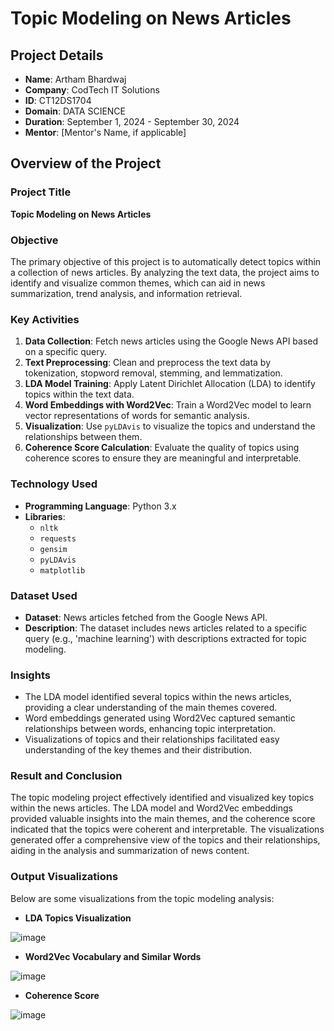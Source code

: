 # Topic Modeling on News Articles

## Project Details

- **Name**: Artham Bhardwaj
- **Company**: CodTech IT Solutions
- **ID**: CT12DS1704
- **Domain**: DATA SCIENCE
- **Duration**: September 1, 2024 - September 30, 2024
- **Mentor**: [Mentor's Name, if applicable]

## Overview of the Project

### Project Title
**Topic Modeling on News Articles**

### Objective
The primary objective of this project is to automatically detect topics within a collection of news articles. By analyzing the text data, the project aims to identify and visualize common themes, which can aid in news summarization, trend analysis, and information retrieval.

### Key Activities
1. **Data Collection**: Fetch news articles using the Google News API based on a specific query.
2. **Text Preprocessing**: Clean and preprocess the text data by tokenization, stopword removal, stemming, and lemmatization.
3. **LDA Model Training**: Apply Latent Dirichlet Allocation (LDA) to identify topics within the text data.
4. **Word Embeddings with Word2Vec**: Train a Word2Vec model to learn vector representations of words for semantic analysis.
5. **Visualization**: Use `pyLDAvis` to visualize the topics and understand the relationships between them.
6. **Coherence Score Calculation**: Evaluate the quality of topics using coherence scores to ensure they are meaningful and interpretable.

### Technology Used
- **Programming Language**: Python 3.x
- **Libraries**: 
  - `nltk`
  - `requests`
  - `gensim`
  - `pyLDAvis`
  - `matplotlib`

### Dataset Used
- **Dataset**: News articles fetched from the Google News API.
- **Description**: The dataset includes news articles related to a specific query (e.g., 'machine learning') with descriptions extracted for topic modeling.

### Insights
- The LDA model identified several topics within the news articles, providing a clear understanding of the main themes covered.
- Word embeddings generated using Word2Vec captured semantic relationships between words, enhancing topic interpretation.
- Visualizations of topics and their relationships facilitated easy understanding of the key themes and their distribution.

### Result and Conclusion
The topic modeling project effectively identified and visualized key topics within the news articles. The LDA model and Word2Vec embeddings provided valuable insights into the main themes, and the coherence score indicated that the topics were coherent and interpretable. The visualizations generated offer a comprehensive view of the topics and their relationships, aiding in the analysis and summarization of news content.

### Output Visualizations

Below are some visualizations from the topic modeling analysis:

- **LDA Topics Visualization**

![image](https://github.com/user-attachments/assets/c29e4ae2-c42d-45be-8560-e3d6dbea281d)


- **Word2Vec Vocabulary and Similar Words**

 ![image](https://github.com/user-attachments/assets/f6f1858c-49c9-47ed-8456-7c8da95b636e)




- **Coherence Score**

 ![image](https://github.com/user-attachments/assets/9997319e-72ca-4cb0-93a4-f60ba4b375ed)


